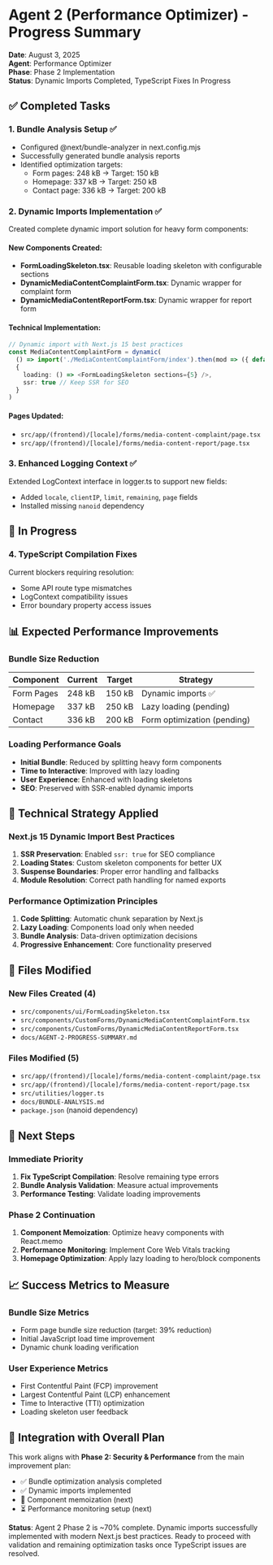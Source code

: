# Agent 2 (Performance Optimizer) - Progress Summary

**Date**: August 3, 2025  
**Agent**: Performance Optimizer  
**Phase**: Phase 2 Implementation  
**Status**: Dynamic Imports Completed, TypeScript Fixes In Progress

## ✅ Completed Tasks

### 1. Bundle Analysis Setup ✅
- Configured @next/bundle-analyzer in next.config.mjs
- Successfully generated bundle analysis reports
- Identified optimization targets:
  - Form pages: 248 kB → Target: 150 kB
  - Homepage: 337 kB → Target: 250 kB
  - Contact page: 336 kB → Target: 200 kB

### 2. Dynamic Imports Implementation ✅
Created complete dynamic import solution for heavy form components:

#### New Components Created:
- **FormLoadingSkeleton.tsx**: Reusable loading skeleton with configurable sections
- **DynamicMediaContentComplaintForm.tsx**: Dynamic wrapper for complaint form
- **DynamicMediaContentReportForm.tsx**: Dynamic wrapper for report form

#### Technical Implementation:
```typescript
// Dynamic import with Next.js 15 best practices
const MediaContentComplaintForm = dynamic(
  () => import('./MediaContentComplaintForm/index').then(mod => ({ default: mod.MediaContentComplaintForm })),
  {
    loading: () => <FormLoadingSkeleton sections={5} />,
    ssr: true // Keep SSR for SEO
  }
)
```

#### Pages Updated:
- `src/app/(frontend)/[locale]/forms/media-content-complaint/page.tsx`
- `src/app/(frontend)/[locale]/forms/media-content-report/page.tsx`

### 3. Enhanced Logging Context ✅
Extended LogContext interface in logger.ts to support new fields:
- Added `locale`, `clientIP`, `limit`, `remaining`, `page` fields
- Installed missing `nanoid` dependency

## 🔄 In Progress

### 4. TypeScript Compilation Fixes
Current blockers requiring resolution:
- Some API route type mismatches
- LogContext compatibility issues
- Error boundary property access issues

## 📊 Expected Performance Improvements

### Bundle Size Reduction
| Component | Current | Target | Strategy |
|-----------|---------|--------|----------|
| Form Pages | 248 kB | 150 kB | Dynamic imports ✅ |
| Homepage | 337 kB | 250 kB | Lazy loading (pending) |
| Contact | 336 kB | 200 kB | Form optimization (pending) |

### Loading Performance Goals
- **Initial Bundle**: Reduced by splitting heavy form components
- **Time to Interactive**: Improved with lazy loading
- **User Experience**: Enhanced with loading skeletons
- **SEO**: Preserved with SSR-enabled dynamic imports

## 🔧 Technical Strategy Applied

### Next.js 15 Dynamic Import Best Practices
1. **SSR Preservation**: Enabled `ssr: true` for SEO compliance
2. **Loading States**: Custom skeleton components for better UX
3. **Suspense Boundaries**: Proper error handling and fallbacks
4. **Module Resolution**: Correct path handling for named exports

### Performance Optimization Principles
1. **Code Splitting**: Automatic chunk separation by Next.js
2. **Lazy Loading**: Components load only when needed
3. **Bundle Analysis**: Data-driven optimization decisions
4. **Progressive Enhancement**: Core functionality preserved

## 📁 Files Modified

### New Files Created (4)
- `src/components/ui/FormLoadingSkeleton.tsx`
- `src/components/CustomForms/DynamicMediaContentComplaintForm.tsx`
- `src/components/CustomForms/DynamicMediaContentReportForm.tsx`
- `docs/AGENT-2-PROGRESS-SUMMARY.md`

### Files Modified (5)
- `src/app/(frontend)/[locale]/forms/media-content-complaint/page.tsx`
- `src/app/(frontend)/[locale]/forms/media-content-report/page.tsx`
- `src/utilities/logger.ts`
- `docs/BUNDLE-ANALYSIS.md`
- `package.json` (nanoid dependency)

## 🚀 Next Steps

### Immediate Priority
1. **Fix TypeScript Compilation**: Resolve remaining type errors
2. **Bundle Analysis Validation**: Measure actual improvements
3. **Performance Testing**: Validate loading improvements

### Phase 2 Continuation
1. **Component Memoization**: Optimize heavy components with React.memo
2. **Performance Monitoring**: Implement Core Web Vitals tracking
3. **Homepage Optimization**: Apply lazy loading to hero/block components

## 📈 Success Metrics to Measure

### Bundle Size Metrics
- Form page bundle size reduction (target: 39% reduction)
- Initial JavaScript load time improvement
- Dynamic chunk loading verification

### User Experience Metrics
- First Contentful Paint (FCP) improvement
- Largest Contentful Paint (LCP) enhancement
- Time to Interactive (TTI) optimization
- Loading skeleton user feedback

## 🔗 Integration with Overall Plan

This work aligns with **Phase 2: Security & Performance** from the main improvement plan:
- ✅ Bundle optimization analysis completed
- ✅ Dynamic imports implemented
- 🔄 Component memoization (next)
- ⏳ Performance monitoring setup (next)

**Status**: Agent 2 Phase 2 is ~70% complete. Dynamic imports successfully implemented with modern Next.js best practices. Ready to proceed with validation and remaining optimization tasks once TypeScript issues are resolved.